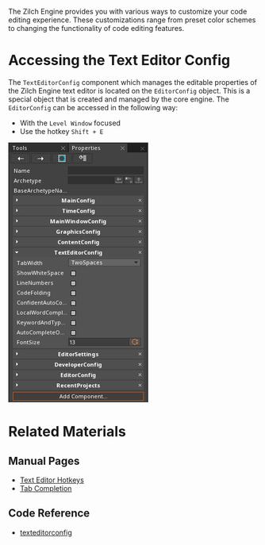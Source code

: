 The Zilch Engine provides you with various ways to customize your code editing experience. These customizations range from preset color schemes to changing the functionality of code editing features.

 # Accessing the Text Editor Config
The `TextEditorConfig` component which manages the editable properties of the Zilch Engine text editor is located on the `EditorConfig` object. This is a special object that is created and managed by the core engine. The `EditorConfig` can be accessed in the following way:

 - With the `Level Window` focused
  - Use the hotkey `Shift + E`



![image](https://raw.githubusercontent.com/ZilchEngine/ZilchFiles/master/doc_files/47407.png)


 # Related Materials
 ## Manual Pages
- [Text Editor Hotkeys](texteditorhotkeys.md)
- [Tab Completion](tab_completion.md)

 ## Code Reference
- [texteditorconfig](../../../../code_reference/class_reference/texteditorconfig.md) 
 

 